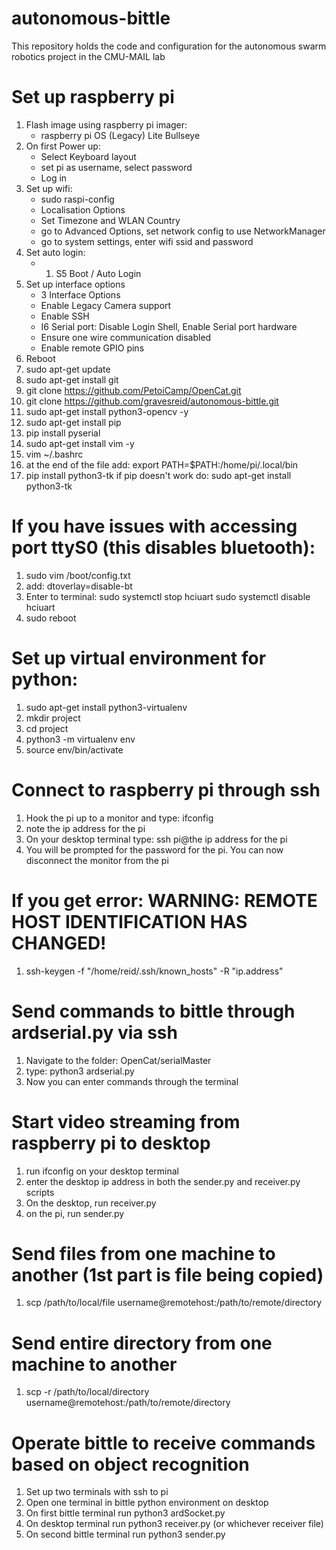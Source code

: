 # autonomous-bittle
This repository holds the code and configuration for the autonomous swarm robotics project in the CMU-MAIL lab

# Set up raspberry pi
1. Flash image using raspberry pi imager:
   - raspberry pi OS (Legacy) Lite Bullseye
2. On first Power up:
   - Select Keyboard layout
   - set pi as username, select password
   - Log in
3. Set up wifi:
   - sudo raspi-config
   - Localisation Options
   - Set Timezone and WLAN Country
   - go to Advanced Options, set network config to use NetworkManager
   - go to system settings, enter wifi ssid and password
5. Set auto login:
   - 1. S5 Boot / Auto Login
6. Set up interface options
   - 3 Interface Options
   - Enable Legacy Camera support
   - Enable SSH
   - I6 Serial port: Disable Login Shell, Enable Serial port hardware
   - Ensure one wire communication disabled
   - Enable remote GPIO pins
7. Reboot
8. sudo apt-get update 
9. sudo apt-get install git
10. git clone https://github.com/PetoiCamp/OpenCat.git
11. git clone https://github.com/gravesreid/autonomous-bittle.git
12. sudo apt-get install python3-opencv -y
13. sudo apt-get install pip
14. pip install pyserial
15. sudo apt-get install vim -y
16. vim ~/.bashrc
17. at the end of the file add:  export PATH=$PATH:/home/pi/.local/bin
18. pip install python3-tk if pip doesn't work do: sudo apt-get install python3-tk

# If you have issues with accessing port ttyS0 (this disables bluetooth):
1. sudo vim /boot/config.txt
2. add: dtoverlay=disable-bt
3. Enter to terminal:
   sudo systemctl stop hciuart
   sudo systemctl disable hciuart
4. sudo reboot


# Set up virtual environment for python:
1. sudo apt-get install python3-virtualenv
2. mkdir project
3. cd project
4. python3 -m virtualenv env
5. source env/bin/activate

# Connect to raspberry pi through ssh
1. Hook the pi up to a monitor and type: ifconfig
2. note the ip address for the pi
3. On your desktop terminal type: ssh pi@the ip address for the pi
4. You will be prompted for the password for the pi. You can now disconnect the monitor from the pi

# If you get error: WARNING: REMOTE HOST IDENTIFICATION HAS CHANGED!
1. ssh-keygen -f "/home/reid/.ssh/known_hosts" -R "ip.address"

# Send commands to bittle through ardserial.py via ssh
1. Navigate to the folder: OpenCat/serialMaster
2. type: python3 ardserial.py
3. Now you can enter commands through the terminal

# Start video streaming from raspberry pi to desktop
1. run ifconfig on your desktop terminal
2. enter the desktop ip address in both the sender.py and receiver.py scripts
3. On the desktop, run receiver.py
4. on the pi, run sender.py

# Send files from one machine to another (1st part is file being copied)
1. scp /path/to/local/file username@remotehost:/path/to/remote/directory

# Send entire directory from one machine to another
1. scp -r /path/to/local/directory username@remotehost:/path/to/remote/directory

# Operate bittle to receive commands based on object recognition
1. Set up two terminals with ssh to pi
2. Open one terminal in bittle python environment on desktop
3. On first bittle terminal run python3 ardSocket.py
4. On desktop terminal run python3 receiver.py (or whichever receiver file)
5. On second bittle terminal run python3 sender.py

